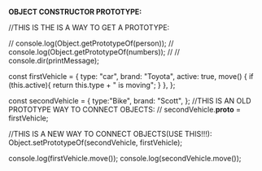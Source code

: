 
**OBJECT CONSTRUCTOR PROTOTYPE:**

 
//THIS IS THE IS A WAY TO GET A PROTOTYPE:

// console.log(Object.getPrototypeOf(person));
// console.log(Object.getPrototypeOf(numbers));
// // console.dir(printMessage);

const firstVehicle = {
  type: "car",
  brand: "Toyota",
  active: true,
  move() {
    if (this.active){
      return this.type + " is moving";
    }
  },
};

const secondVehicle = {
  type:"Bike",
  brand: "Scott",
};
//THIS IS AN OLD PROTOTYPE WAY TO CONNECT OBJECTS:
// secondVehicle.__proto__ = firstVehicle;

//THIS IS A NEW WAY TO CONNECT OBJECTS(USE THIS!!!):
Object.setPrototypeOf(secondVehicle, firstVehicle);

console.log(firstVehicle.move());
console.log(secondVehicle.move());
